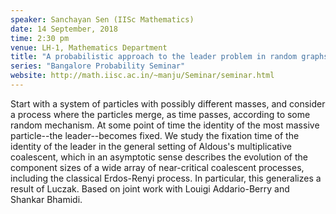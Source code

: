 ```yaml
---
speaker: Sanchayan Sen (IISc Mathematics)
date: 14 September, 2018
time: 2:30 pm
venue: LH-1, Mathematics Department
title: "A probabilistic approach to the leader problem in random graphs"
series: "Bangalore Probability Seminar"
website: http://math.iisc.ac.in/~manju/Seminar/seminar.html
---
```


Start with a system of particles with possibly different masses, and
consider a process where the particles merge, as time passes, according
to some random mechanism. At some point of time the identity of the most
massive particle--the leader--becomes fixed. We study the fixation time
of the identity of the leader in the general setting of Aldous's
multiplicative coalescent, which in an asymptotic sense describes the
evolution of the component sizes of a wide array of near-critical
coalescent processes, including the classical Erdos-Renyi process.
In particular, this generalizes a result of Luczak.
Based on joint work with Louigi Addario-Berry and Shankar Bhamidi.
